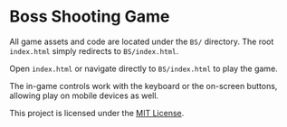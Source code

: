 # Boss Shooting Game

All game assets and code are located under the `BS/` directory. The root `index.html` simply redirects to `BS/index.html`.


Open `index.html` or navigate directly to `BS/index.html` to play the game.

The in-game controls work with the keyboard or the on-screen buttons,
allowing play on mobile devices as well.

This project is licensed under the [MIT License](LICENSE).
